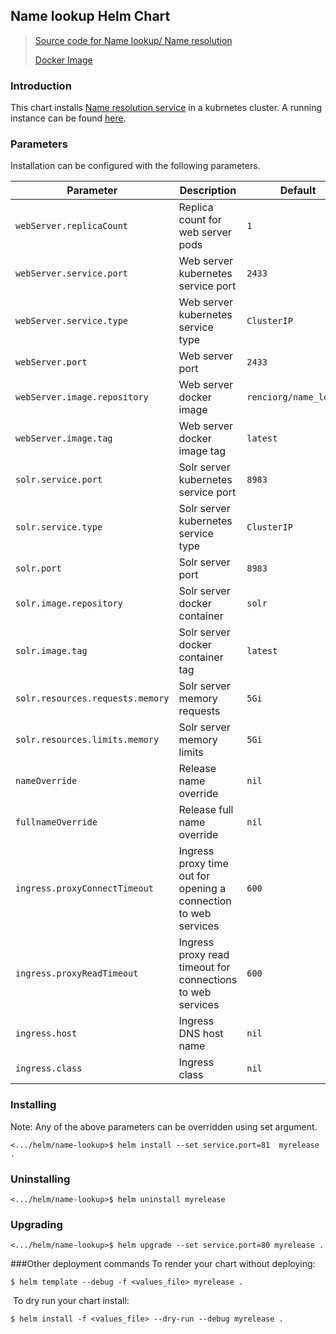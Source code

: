 Name lookup Helm Chart
---
> [Source code for Name lookup/ Name resolution](https://github.com/TranslatorSRI/NameResolution)
>
> [Docker Image](https://hub.docker.com/layers/renciorg/name_lookup)

### Introduction

This chart installs [Name resolution service](https://github.com/TranslatorSRI/NameResolution) in a kubrnetes cluster.
A running instance can be found [here](http://name-resolution-sri.renci.org/docs).

### Parameters

Installation can be configured with the following parameters.

| Parameter | Description | Default |
| --------- | ----        | ----    | 
| `webServer.replicaCount` | Replica count for web server pods  | `1`
| `webServer.service.port` | Web server kubernetes service port  | `2433`
| `webServer.service.type` | Web server kubernetes service type  | `ClusterIP`
| `webServer.port` | Web server port  | `2433`
| `webServer.image.repository` | Web server docker image  | `renciorg/name_lookup`
| `webServer.image.tag` | Web server docker image tag   | `latest`
| `solr.service.port` | Solr server kubernetes service port  | `8983`
| `solr.service.type` |  Solr server kubernetes service type | `ClusterIP`
| `solr.port` | Solr server port   | `8983`
| `solr.image.repository` |  Solr server docker container | `solr`
| `solr.image.tag` |  Solr server docker container tag | `latest`
| `solr.resources.requests.memory` |  Solr server memory requests  | `5Gi`
| `solr.resources.limits.memory` |  Solr server memory limits | `5Gi`
| `nameOverride` | Release name override  | `nil`
| `fullnameOverride` | Release full name override  | `nil`
| `ingress.proxyConnectTimeout` | Ingress proxy time out for opening a connection to web services  | `600`
| `ingress.proxyReadTimeout` | Ingress proxy read timeout for connections to web services  | `600`
| `ingress.host` |  Ingress DNS host name  | `nil`
| `ingress.class` |  Ingress class  | `nil`


### Installing 

Note:  Any of the above parameters can be overridden using set argument. 
```shell script
<.../helm/name-lookup>$ helm install --set service.port=81  myrelease . 
```
 
 
### Uninstalling
```shell script
<.../helm/name-lookup>$ helm uninstall myrelease
```

### Upgrading
```shell script
<.../helm/name-lookup>$ helm upgrade --set service.port=80 myrelease . 
```

###Other deployment commands
To render your chart without deploying:
 
```shell script
$ helm template --debug -f <values_file> myrelease .
```
​
To dry run your chart install: 
```console
$ helm install -f <values_file> --dry-run --debug myrelease .
```


 